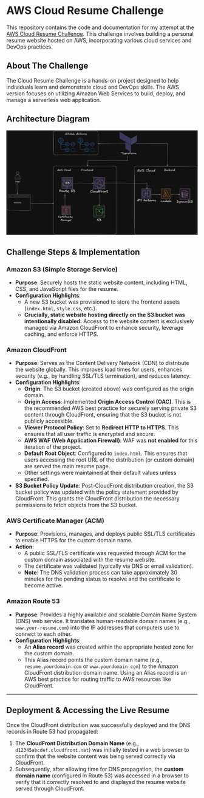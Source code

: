 # AWS Cloud Resume Challenge

This repository contains the code and documentation for my attempt at the [AWS Cloud Resume Challenge](https://cloudresumechallenge.dev/docs/the-challenge/aws/). This challenge involves building a personal resume website hosted on AWS, incorporating various cloud services and DevOps practices.

## About The Challenge

The Cloud Resume Challenge is a hands-on project designed to help individuals learn and demonstrate cloud and DevOps skills. The AWS version focuses on utilizing Amazon Web Services to build, deploy, and manage a serverless web application.

## Architecture Diagram

![Architecture Diagram](architecture.png)

## Challenge Steps & Implementation

### **Amazon S3 (Simple Storage Service)**

- **Purpose**: Securely hosts the static website content, including HTML, CSS, and JavaScript files for the resume.
- **Configuration Highlights**:
  - A new S3 bucket was provisioned to store the frontend assets (`index.html`, `style.css`, etc.).
  - **Crucially, static website hosting directly on the S3 bucket was intentionally disabled.** Access to the website content is exclusively managed via Amazon CloudFront to enhance security, leverage caching, and enforce HTTPS.

### **Amazon CloudFront**

- **Purpose**: Serves as the Content Delivery Network (CDN) to distribute the website globally. This improves load times for users, enhances security (e.g., by handling SSL/TLS termination), and reduces latency.
- **Configuration Highlights**:
  - **Origin**: The S3 bucket (created above) was configured as the origin domain.
  - **Origin Access**: Implemented **Origin Access Control (OAC)**. This is the recommended AWS best practice for securely serving private S3 content through CloudFront, ensuring that the S3 bucket is not publicly accessible.
  - **Viewer Protocol Policy**: Set to **Redirect HTTP to HTTPS**. This ensures that all user traffic is encrypted and secure.
  - **AWS WAF (Web Application Firewall)**: WAF was **not enabled** for this iteration of the project.
  - **Default Root Object**: Configured to `index.html`. This ensures that users accessing the root URL of the distribution (or custom domain) are served the main resume page.
  - Other settings were maintained at their default values unless specified.
- **S3 Bucket Policy Update**: Post-CloudFront distribution creation, the S3 bucket policy was updated with the policy statement provided by CloudFront. This grants the CloudFront distribution the necessary permissions to fetch objects from the S3 bucket.

### **AWS Certificate Manager (ACM)**

- **Purpose**: Provisions, manages, and deploys public SSL/TLS certificates to enable HTTPS for the custom domain name.
- **Action**:
  - A public SSL/TLS certificate was requested through ACM for the custom domain associated with the resume website.
  - The certificate was validated (typically via DNS or email validation).
  - **Note**: The DNS validation process can take approximately 30 minutes for the pending status to resolve and the certificate to become active.

### **Amazon Route 53**

- **Purpose**: Provides a highly available and scalable Domain Name System (DNS) web service. It translates human-readable domain names (e.g., `www.your-resume.com`) into the IP addresses that computers use to connect to each other.
- **Configuration Highlights**:
  - An **Alias record** was created within the appropriate hosted zone for the custom domain.
  - This Alias record points the custom domain name (e.g., `resume.yourdomain.com` or `www.yourdomain.com`) to the Amazon CloudFront distribution domain name. Using an Alias record is an AWS best practice for routing traffic to AWS resources like CloudFront.

---

## Deployment & Accessing the Live Resume

Once the CloudFront distribution was successfully deployed and the DNS records in Route 53 had propagated:

1.  The **CloudFront Distribution Domain Name** (e.g., `d12345abcdef.cloudfront.net`) was initially tested in a web browser to confirm that the website content was being served correctly via CloudFront.
2.  Subsequently, after allowing time for DNS propagation, the **custom domain name** (configured in Route 53) was accessed in a browser to verify that it correctly resolved to and displayed the resume website served through CloudFront.
